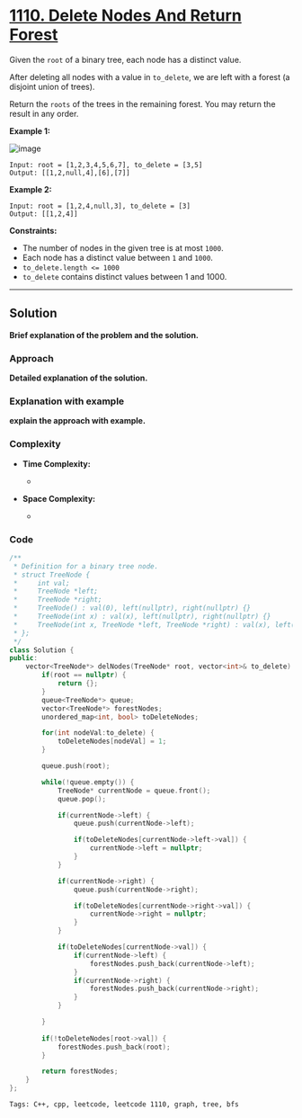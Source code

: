 
# [1110. Delete Nodes And Return Forest](https://leetcode.com/problems/delete-nodes-and-return-forest/description)

Given the `root` of a binary tree, each node has a distinct value.

After deleting all nodes with a value in `to_delete`, we are left with a forest (a disjoint union of trees).

Return the `roots` of the trees in the remaining forest. You may return the result in any order.

**Example 1:**

![image](https://github.com/user-attachments/assets/dc610209-2e59-4fa3-8119-93efde61807e)

    Input: root = [1,2,3,4,5,6,7], to_delete = [3,5]
    Output: [[1,2,null,4],[6],[7]]

**Example 2:**

    Input: root = [1,2,4,null,3], to_delete = [3]
    Output: [[1,2,4]]
 
**Constraints:**

- The number of nodes in the given tree is at most `1000`.
- Each node has a distinct value between `1` and `1000`.
- `to_delete.length <= 1000`
- `to_delete` contains distinct values between 1 and 1000.

---

## Solution

**Brief explanation of the problem and the solution.**

### Approach

**Detailed explanation of the solution.**

### Explanation with example

**explain the approach with example.**

### Complexity

- **Time Complexity:**

    - 

- **Space Complexity:**

    - 

### Code

```cpp
/**
 * Definition for a binary tree node.
 * struct TreeNode {
 *     int val;
 *     TreeNode *left;
 *     TreeNode *right;
 *     TreeNode() : val(0), left(nullptr), right(nullptr) {}
 *     TreeNode(int x) : val(x), left(nullptr), right(nullptr) {}
 *     TreeNode(int x, TreeNode *left, TreeNode *right) : val(x), left(left), right(right) {}
 * };
 */
class Solution {
public:
    vector<TreeNode*> delNodes(TreeNode* root, vector<int>& to_delete) {
        if(root == nullptr) {
            return {};
        }
        queue<TreeNode*> queue;
        vector<TreeNode*> forestNodes;
        unordered_map<int, bool> toDeleteNodes;

        for(int nodeVal:to_delete) {
            toDeleteNodes[nodeVal] = 1;
        }

        queue.push(root);

        while(!queue.empty()) {
            TreeNode* currentNode = queue.front();
            queue.pop();

            if(currentNode->left) {
                queue.push(currentNode->left);

                if(toDeleteNodes[currentNode->left->val]) {
                    currentNode->left = nullptr;
                }
            }

            if(currentNode->right) {
                queue.push(currentNode->right);

                if(toDeleteNodes[currentNode->right->val]) {
                    currentNode->right = nullptr;
                }
            }

            if(toDeleteNodes[currentNode->val]) {
                if(currentNode->left) {
                    forestNodes.push_back(currentNode->left);
                }
                if(currentNode->right) {
                    forestNodes.push_back(currentNode->right);
                }
            }

        }
 
        if(!toDeleteNodes[root->val]) {
            forestNodes.push_back(root);
        }

        return forestNodes;
    }
};
```


    Tags: C++, cpp, leetcode, leetcode 1110, graph, tree, bfs
